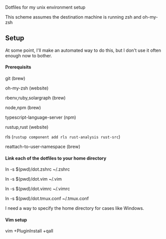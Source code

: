Dotfiles for my unix environment setup

This scheme assumes the destination machine is running zsh and oh-my-zsh


## Setup

At some point, I'll make an automated way to do this, but I don't use it
often enough now to bother.

#### Prerequisits

git (brew)

oh-my-zsh (website)

rbenv,ruby,solargraph (brew)

node,npm (brew)

typescript-language-server (npm)

rustup,rust (website)

rls  (`rustup component add rls rust-analysis rust-src`)

reattach-to-user-namespace (brew)

#### Link each of the dotfiles to your home directory

ln -s $(pwd)/dot.zshrc ~/.zshrc

ln -s $(pwd)/dot.vim ~/.vim

ln -s $(pwd)/dot.vimrc ~/.vimrc

ln -s $(pwd)/dot.tmux.conf ~/.tmux.conf

I need a way to specify the home directory for cases like Windows. 

#### Vim setup

vim +PluginInstall +qall


